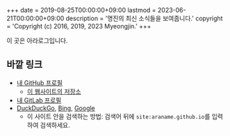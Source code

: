 +++
date = 2019-08-25T00:00:00+09:00
lastmod = 2023-06-21T00:00:00+09:00
description = '명진의 최신 소식들을 보여줍니다.'
copyright = 'Copyright (c) 2016, 2019, 2023 Myeongjin.'
+++

이 곳은 아라로그입니다.

## 바깥 링크
* [내 GitHub 프로필](https://github.com/araname/)
    * [이 웹사이트의 저장소](https://github.com/araname/araname.github.io/)
* [내 GitLab 프로필](https://gitlab.com/araname/)
* [DuckDuckGo](https://duckduckgo.com), [Bing](https://www.bing.com), [Google](https://www.google.com)
    * 이 사이트 안을 검색하는 방법: 검색어 뒤에 `site:araname.github.io`를 입력하여 검색하세요.
